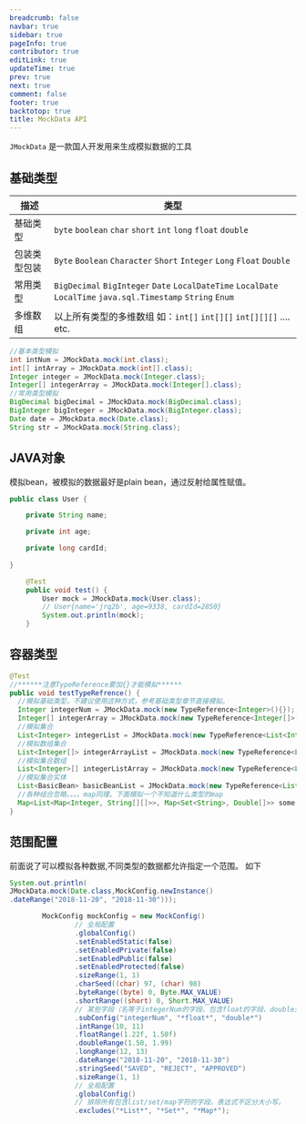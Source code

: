 ```yaml
---
breadcrumb: false
navbar: true
sidebar: true
pageInfo: true
contributor: true
editLink: true
updateTime: true
prev: true
next: true
comment: false
footer: true
backtotop: true
title: MockData API
---
```



`JMockData` 是一款国人开发用来生成模拟数据的工具



## 基础类型

| 描述         | 类型                                                         |
| ------------ | ------------------------------------------------------------ |
| 基础类型     | `byte` `boolean` `char` `short` `int` `long` `float` `double` |
| 包装类型包装 | `Byte` `Boolean` `Character` `Short` `Integer` `Long` `Float` `Double` |
| 常用类型     | `BigDecimal` `BigInteger` `Date` `LocalDateTime` `LocalDate` `LocalTime` `java.sql.Timestamp` `String` `Enum` |
| 多维数组     | 以上所有类型的多维数组 如：`int[]` `int[][]` `int[][][]` .... etc. |

```java 
//基本类型模拟
int intNum = JMockData.mock(int.class);
int[] intArray = JMockData.mock(int[].class);
Integer integer = JMockData.mock(Integer.class);
Integer[] integerArray = JMockData.mock(Integer[].class);
//常用类型模拟
BigDecimal bigDecimal = JMockData.mock(BigDecimal.class);
BigInteger bigInteger = JMockData.mock(BigInteger.class);
Date date = JMockData.mock(Date.class);
String str = JMockData.mock(String.class);
```

## JAVA对象

模拟bean，被模拟的数据最好是plain bean，通过反射给属性赋值。

```java 
public class User {

    private String name;

    private int age;

    private long cardId;
    
}  
```

```java 
    @Test
    public void test() {
        User mock = JMockData.mock(User.class);
        // User{name='jrq2b', age=9338, cardId=2850}
        System.out.println(mock);
    }  
```

## 容器类型

```java 
@Test
//******注意TypeReference要加{}才能模拟******
public void testTypeRefrence() {
  //模拟基础类型，不建议使用这种方式，参考基础类型章节直接模拟。
  Integer integerNum = JMockData.mock(new TypeReference<Integer>(){});
  Integer[] integerArray = JMockData.mock(new TypeReference<Integer[]>(){});
  //模拟集合
  List<Integer> integerList = JMockData.mock(new TypeReference<List<Integer>>(){});
  //模拟数组集合
  List<Integer[]> integerArrayList = JMockData.mock(new TypeReference<List<Integer[]>>(){});
  //模拟集合数组
  List<Integer>[] integerListArray = JMockData.mock(new TypeReference<List<Integer>[]>(){});
  //模拟集合实体
  List<BasicBean> basicBeanList = JMockData.mock(new TypeReference<List<BasicBean>>(){});
  //各种组合忽略。。。。map同理。下面模拟一个不知道什么类型的map
  Map<List<Map<Integer, String[][]>>, Map<Set<String>, Double[]>> some = JMockData.mock(new TypeReference<Map<List<Map<Integer, String[][]>>, Map<Set<String>, Double[]>>>(){});
}
```

## 范围配置

前面说了可以模拟各种数据,不同类型的数据都允许指定一个范围。
如下

```java 
System.out.println(
JMockData.mock(Date.class,MockConfig.newInstance()
.dateRange("2018-11-20", "2018-11-30")));
```

```java title="允许指定模拟数据的范围或者是排除"
        MockConfig mockConfig = new MockConfig()
                // 全局配置
                .globalConfig()
                .setEnabledStatic(false)
                .setEnabledPrivate(false)
                .setEnabledPublic(false)
                .setEnabledProtected(false)
                .sizeRange(1, 1)
                .charSeed((char) 97, (char) 98)
                .byteRange((byte) 0, Byte.MAX_VALUE)
                .shortRange((short) 0, Short.MAX_VALUE)
                // 某些字段（名等于integerNum的字段、包含float的字段、double开头的字段）配置
                .subConfig("integerNum", "*float*", "double*")
                .intRange(10, 11)
                .floatRange(1.22f, 1.50f)
                .doubleRange(1.50, 1.99)
                .longRange(12, 13)
                .dateRange("2018-11-20", "2018-11-30")
                .stringSeed("SAVED", "REJECT", "APPROVED")
                .sizeRange(1, 1)
                // 全局配置
                .globalConfig()
                // 排除所有包含list/set/map字符的字段。表达式不区分大小写。
                .excludes("*List*", "*Set*", "*Map*");
```
